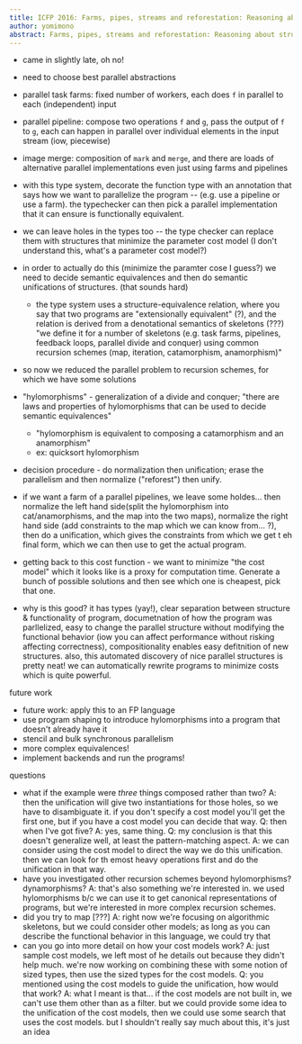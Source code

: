 ```yaml
---
title: ICFP 2016: Farms, pipes, streams and reforestation: Reasoning about structured parallel processes using types and hylomorphisms
author: yomimono
abstract: Farms, pipes, streams and reforestation: Reasoning about structured parallel processes using types and hylomorphisms
---
```


* came in slightly late, oh no!
* need to choose best parallel abstractions
* parallel task farms: fixed number of workers, each does `f` in parallel to each (independent) input
* parallel pipeline: compose two operations `f` and `g`, pass the output of `f` to `g`, each can happen in parallel over individual elements in the input stream (iow, piecewise)
* image merge: composition of `mark` and `merge`, and there are loads of alternative parallel implementations even just using farms and pipelines
* with this type system, decorate the function type with an annotation that says how we want to parallelize the program -- (e.g. use a pipeline or use a farm).  the typechecker can then pick a parallel implementation that it can ensure is functionally equivalent.
* we can leave holes in the types too -- the type checker can replace them with structures that minimize the parameter cost model (I don't understand this, what's a parameter cost model?)
* in order to actually do this (minimize the paramter cose I guess?) we need to decide semantic equivalences and then do semantic unifications of structures.  (that sounds hard)
  - the type system uses a structure-equivalence relation, where you say that two programs are "extensionally equivalent" (?), and the relation is derived from a denotational semantics of skeletons (???)  "we define it for a number of skeletons (e.g. task farms, pipelines, feedback loops, parallel divide and conquer) using common recursion schemes (map, iteration, catamorphism, anamorphism)"
* so now we reduced the parallel problem to recursion schemes, for which we have some solutions
* "hylomorphisms" - generalization of a divide and conquer; "there are laws and properties of hylomorphisms that can be used to decide semantic equivalences"
  - "hylomorphism is equivalent to composing a catamorphism and an anamorphism"
  - ex: quicksort hylomorphism
* decision procedure - do normalization then unification; erase the parallelism and then normalize ("reforest") then unify.
* if we want a farm of a parallel pipelines, we leave some holdes... then normalize the left hand side(split the hylomorphism into cat/anamorphisms, and the map into the two maps), normalize the right hand side (add constraints to the map which we can know from... ?), then do a unification, which gives the constraints from which we get t eh final form, which we can then use to get the actual program.
* getting back to this cost function - we want to minimize "the cost model" which it looks like is a proxy for computation time.  Generate a bunch of possible solutions and then see which one is cheapest, pick that one.

* why is this good?  it has types (yay!), clear separation between structure & functionality of program, documetnation of how the program was parllelized, easy to change the parallel structure without modifying the functional behavior (iow you can affect performance without risking affecting correctness), compositionality enables easy defitnition of new structures.  also, this automated discovery of nice parallel structures is pretty neat!  we can automatically rewrite programs to minimize costs which is quite powerful.

future work
* future work: apply this to an FP language
* use program shaping to introduce hylomorphisms into a program that doesn't already have it
* stencil and bulk synchronous parallelism
* more complex equivalences!
* implement backends and run the programs!

questions
* what if the example were *three* things composed rather than two? A: then the unification will give two instantiations for those holes, so we have to disambiguate it.  if you don't specify a cost model you'll get the first one, but if you have a cost model you can decide that way. Q: then when I've got five? A: yes, same thing. Q: my conclusion is that this doesn't generalize well, at least the pattern-matching aspect. A: we can consider using the cost model to direct the way we do this unification.  then we can look for th emost heavy operations first and do the unification in that way.
* have you investigated other recursion schemes beyond hylomorphisms? dynamorphisms? A: that's also something we're interested in. we used hylomorphisms b/c we can use it to get canonical representations of programs, but we're interested in more complex recursion schemes.
* did you try to map [???] A: right now we're focusing on algorithmic skeletons, but we could consider other models; as long as you can describe the functional behavior in this language, we could try that
* can you go into more detail on how your cost models work? A: just sample cost models, we left most of he details out because they didn't help much.  we're now working on combining these with some notion of sized types, then use the sized types for the cost models. Q: you mentioned using the cost models to guide the unification, how would that work? A: what I meant is that... if the cost models are not built in, we can't use them other than as a filter.  but we could provide some idea to the unification of the cost models, then we could use some search that uses the cost models.  but I shouldn't really say much about this, it's just an idea
